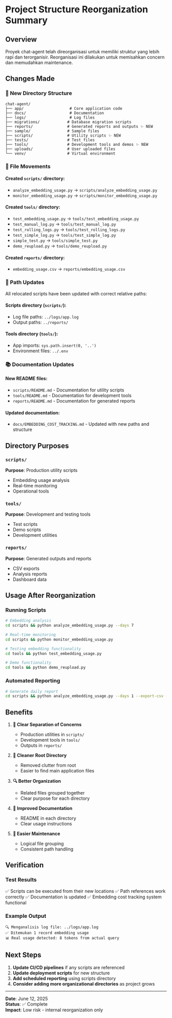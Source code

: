 # Project Structure Reorganization Summary

## Overview
Proyek chat-agent telah direorganisasi untuk memiliki struktur yang lebih rapi dan terorganisir. Reorganisasi ini dilakukan untuk memisahkan concern dan memudahkan maintenance.

## Changes Made

### 📂 New Directory Structure

```
chat-agent/
├── app/                    # Core application code
├── docs/                   # Documentation
├── logs/                   # Log files
├── migrations/            # Database migration scripts
├── reports/               # Generated reports and outputs ✨ NEW
├── sample/                # Sample files
├── scripts/               # Utility scripts ✨ NEW
├── tests/                 # Test files
├── tools/                 # Development tools and demos ✨ NEW
├── uploads/               # User uploaded files
└── venv/                  # Virtual environment
```

### 📁 File Movements

#### Created `scripts/` directory:
- `analyze_embedding_usage.py` → `scripts/analyze_embedding_usage.py`
- `monitor_embedding_usage.py` → `scripts/monitor_embedding_usage.py`

#### Created `tools/` directory:
- `test_embedding_usage.py` → `tools/test_embedding_usage.py`
- `test_manual_log.py` → `tools/test_manual_log.py`
- `test_rolling_logs.py` → `tools/test_rolling_logs.py`
- `test_simple_log.py` → `tools/test_simple_log.py`
- `simple_test.py` → `tools/simple_test.py`
- `demo_reupload.py` → `tools/demo_reupload.py`

#### Created `reports/` directory:
- `embedding_usage.csv` → `reports/embedding_usage.csv`

### 🔧 Path Updates

All relocated scripts have been updated with correct relative paths:

#### Scripts directory (`scripts/`):
- Log file paths: `../logs/app.log`
- Output paths: `../reports/`

#### Tools directory (`tools/`):
- App imports: `sys.path.insert(0, '..')`
- Environment files: `../.env`

### 📚 Documentation Updates

#### New README files:
- `scripts/README.md` - Documentation for utility scripts
- `tools/README.md` - Documentation for development tools
- `reports/README.md` - Documentation for generated reports

#### Updated documentation:
- `docs/EMBEDDING_COST_TRACKING.md` - Updated with new paths and structure

## Directory Purposes

### `scripts/` 
**Purpose**: Production utility scripts
- Embedding usage analysis
- Real-time monitoring
- Operational tools

### `tools/`
**Purpose**: Development and testing tools
- Test scripts
- Demo scripts
- Development utilities

### `reports/`
**Purpose**: Generated outputs and reports
- CSV exports
- Analysis reports
- Dashboard data

## Usage After Reorganization

### Running Scripts
```bash
# Embedding analysis
cd scripts && python analyze_embedding_usage.py --days 7

# Real-time monitoring
cd scripts && python monitor_embedding_usage.py

# Testing embedding functionality
cd tools && python test_embedding_usage.py

# Demo functionality
cd tools && python demo_reupload.py
```

### Automated Reporting
```bash
# Generate daily report
cd scripts && python analyze_embedding_usage.py --days 1 --export-csv --output ../reports/daily_$(date +%Y%m%d).csv
```

## Benefits

1. **🎯 Clear Separation of Concerns**
   - Production utilities in `scripts/`
   - Development tools in `tools/`
   - Outputs in `reports/`

2. **📁 Cleaner Root Directory**
   - Removed clutter from root
   - Easier to find main application files

3. **🔍 Better Organization**
   - Related files grouped together
   - Clear purpose for each directory

4. **📖 Improved Documentation**
   - README in each directory
   - Clear usage instructions

5. **🚀 Easier Maintenance**
   - Logical file grouping
   - Consistent path handling

## Verification

### Test Results
✅ Scripts can be executed from their new locations
✅ Path references work correctly
✅ Documentation is updated
✅ Embedding cost tracking system functional

### Example Output
```
🔍 Menganalisis log file: ../logs/app.log
✅ Ditemukan 1 record embedding usage
📊 Real usage detected: 8 tokens from actual query
```

## Next Steps

1. **Update CI/CD pipelines** if any scripts are referenced
2. **Update deployment scripts** for new structure
3. **Add scheduled reporting** using scripts directory
4. **Consider adding more organizational directories** as project grows

---

**Date**: June 12, 2025  
**Status**: ✅ Complete  
**Impact**: Low risk - internal reorganization only
